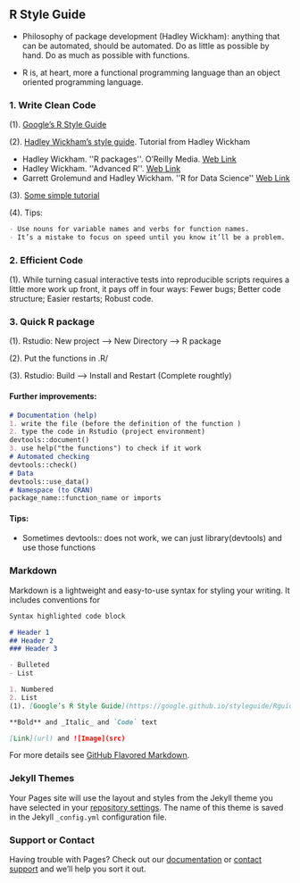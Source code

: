 ## R Style Guide
*  Philosophy of package development (Hadley Wickham): anything that can be automated, should be automated. Do as little as possible by hand. Do as much as possible with functions. 

*  R is, at heart, more a functional programming language than an object oriented programming language. 

### 1. Write Clean Code

(1). [Google’s R Style Guide](https://google.github.io/styleguide/Rguide.html)

(2). [Hadley Wickham’s style guide](http://adv-r.had.co.nz/Style.html). Tutorial from Hadley Wickham
* Hadley Wickham. ''R packages''. O’Reilly Media. [Web Link](http://r-pkgs.had.co.nz/)
* Hadley Wickham. ''Advanced R''. [Web Link](http://adv-r.had.co.nz/)
* Garrett Grolemund and Hadley Wickham. ''R for Data Science'' [Web Link](http://r4ds.had.co.nz/)

(3). [Some simple tutorial](https://www.earthdatascience.org/courses/earth-analytics/time-series-data/write-clean-code-with-r/)

(4). Tips: 
```markdown
- Use nouns for variable names and verbs for function names.
- It’s a mistake to focus on speed until you know it’ll be a problem. 

```
### 2. Efficient Code 

(1).  While turning casual interactive tests into reproducible scripts requires a little more work up front, it pays off in four ways: Fewer bugs; Better code structure; Easier restarts; Robust code.


### 3. Quick R package
(1). Rstudio: New project --> New Directory --> R package

(2). Put the functions in .R/

(3). Rstudio: Build --> Install and Restart (Complete roughtly)

#### Further improvements:
```markdown
# Documentation (help)
1. write the file (before the definition of the function )
2. type the code in Rstudio (project environment)
devtools::document()
3. use help("the functions") to check if it work
# Automated checking 
devtools::check()
# Data
devtools::use_data()
# Namespace (to CRAN)
package_name::function_name or imports
```
#### Tips:
- Sometimes devtools:: does not work, we can just library(devtools) and use those functions


### Markdown

Markdown is a lightweight and easy-to-use syntax for styling your writing. It includes conventions for

```markdown
Syntax highlighted code block

# Header 1
## Header 2
### Header 3

- Bulleted
- List

1. Numbered
2. List
(1). [Google’s R Style Guide](https://google.github.io/styleguide/Rguide.html)

**Bold** and _Italic_ and `Code` text

[Link](url) and ![Image](src)
```

For more details see [GitHub Flavored Markdown](https://guides.github.com/features/mastering-markdown/).

### Jekyll Themes

Your Pages site will use the layout and styles from the Jekyll theme you have selected in your [repository settings](https://github.com/yazhou2019/RStyleguide/settings). The name of this theme is saved in the Jekyll `_config.yml` configuration file.

### Support or Contact

Having trouble with Pages? Check out our [documentation](https://help.github.com/categories/github-pages-basics/) or [contact support](https://github.com/contact) and we’ll help you sort it out.
